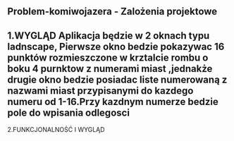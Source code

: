 Problem-komiwojazera - Zalożenia projektowe
----------------------------------------------
1.WYGLĄD
Aplikacja będzie  w 2 oknach typu ladnscape,
Pierwsze okno bedzie pokazywac 16 punktów rozmieszczone w krztalcie rombu o boku 4 purnktow z numerami miast ,jednakże
drugie okno bedzie posiadac liste numerowaną z nazwami miast przypisanymi do kazdego numeru od 1-16.Przy kazdnym numerze bedzie pole  do wpisania odlegosci
----------------------------------------------
2.FUNKCJONALNOŚĆ I WYGLĄD 
